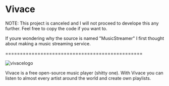 # Vivace
NOTE: This project is canceled and I will not proceed to develope this any further. Feel free to copy the code if you want to.

If youre wondering why the source is named "MusicStreamer" I first thought about making a music streaming service.

===============================================

![vivacelogo](https://user-images.githubusercontent.com/29477753/123559706-4bbaac00-d7a6-11eb-8cc3-f4d7a6b531c1.png)

Vivace is a free open-source music player (shitty one). With Vivace you can listen to almost every artist around the world and create own playlists.
